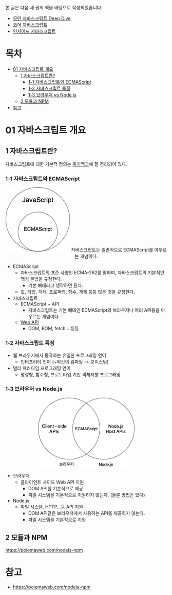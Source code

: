 본 글은 다음 세 권의 책을 바탕으로 작성되었습니다.

* [모던 자바스크립트 Deep Dive](http://www.yes24.com/Cooperate/Naver/welcomeNaver.aspx?pageNo=1&goodsNo=11781589)
* [코어 자바스크립트](http://www.yes24.com/Cooperate/Naver/welcomeNaver.aspx?pageNo=1&goodsNo=11781589)
* [인사이드 자바스크립트](http://www.yes24.com/Cooperate/Naver/welcomeNaver.aspx?pageNo=1&goodsNo=11781589)



# 목차

- [01 자바스크립트 개요](#01-자바스크립트-개요)
  * [1 자바스크립트란?](#1-자바스크립트란)
    + [1-1 자바스크립트와 ECMAScript](#1-1-자바스크립트와-ecmascript)
    + [1-2 자바스크립트 특징](#1-2-자바스크립트-특징)
    + [1-3 브라우저 vs Node.js](#1-3-브라우저-vs-nodejs)
  * [2 모듈과 NPM](#2-모듈과-npm)
- [참고](#참고)



# 01 자바스크립트 개요



## 1 자바스크립트란?

자바스크립트에 대한 기본적 정의는 [위키백과](https://ko.wikipedia.org/wiki/%EC%9E%90%EB%B0%94%EC%8A%A4%ED%81%AC%EB%A6%BD%ED%8A%B8)에 잘 정리되어 있다.



### 1-1 자바스크립트와 ECMAScript

<p align="center">
  <img src="image/image-20201021000258522.png" width="200" />
  자바스크립트는 일반적으로 ECMAScript를 아우르는 개념이다.
</p>

* ECMAScript
  * 자바스크립트의 표준 사양인 ECMA-262를 말하며, 자바스크립트의 기본적인 핵심 문법을 규정한다.
    * 기본 뼈대라고 생각하면 된다.
  * 값, 타입, 객체, 프로퍼티, 함수, 객체 등등 많은 것을 규정한다.
* 자바스크립트
  * ECMAScript + API
    * 자바스크립트는 기본 뼈대인 ECMAScript와 브라우저나 여러 API등을 아우르는 개념이다.
  * [Web API](https://developer.mozilla.org/ko/docs/Web/API)
    * DOM, BOM, fetch ...등등



### 1-2 자바스크립트 특징

* 웹 브라우저에서 동작하는 유일한 프로그래밍 언어
  * 인터프리터 언어 (+약간의 컴파일 -> 호이스팅)
* 멀티 패러다임 프로그래밍 언어
  * 명령형, 함수형, 프로토타입 기반 객체지향 프로그래밍



### 1-3 브라우저 vs Node.js

<p align = "center">
	<img src="image/image-20201021001010909.png" width="300" />
</p>

* 브라우저
  * 클라이언트 사이드 Web API 지원
    * DOM API를 기본적으로 제공
    * 파일 시스템을 기본적으로 지원하지 않는다. (물론 방법은 있다)
* Node.js
  * 파일 시스템, HTTP...등 API 지원
    * DOM API같은 브라우저에서 사용하는 API를 제공하지 않는다.
    * 파일 시스템을 기본적으로 지원



## 2 모듈과 NPM

https://poiemaweb.com/nodejs-npm







# 참고

* https://poiemaweb.com/nodejs-npm